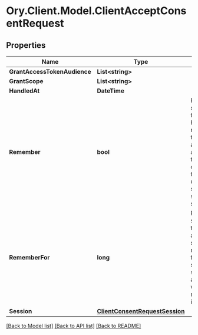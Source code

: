 # Ory.Client.Model.ClientAcceptConsentRequest

## Properties

Name | Type | Description | Notes
------------ | ------------- | ------------- | -------------
**GrantAccessTokenAudience** | **List&lt;string&gt;** |  | [optional] 
**GrantScope** | **List&lt;string&gt;** |  | [optional] 
**HandledAt** | **DateTime** |  | [optional] 
**Remember** | **bool** | Remember, if set to true, tells ORY Hydra to remember this consent authorization and reuse it if the same client asks the same user for the same, or a subset of, scope. | [optional] 
**RememberFor** | **long** | RememberFor sets how long the consent authorization should be remembered for in seconds. If set to &#x60;0&#x60;, the authorization will be remembered indefinitely. | [optional] 
**Session** | [**ClientConsentRequestSession**](ClientConsentRequestSession.md) |  | [optional] 

[[Back to Model list]](../README.md#documentation-for-models) [[Back to API list]](../README.md#documentation-for-api-endpoints) [[Back to README]](../README.md)

